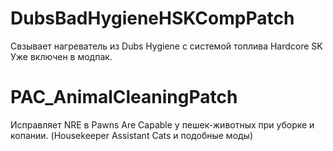 # DubsBadHygieneHSKCompPatch
Свзывает нагреватель из Dubs Hygiene с системой топлива Hardcore SK
Уже включен в модпак. 
# PAC_AnimalCleaningPatch
Исправляет NRE в Pawns Are Capable у пешек-животных при уборке и копании. 
(Housekeeper Assistant Cats и подобные моды)

